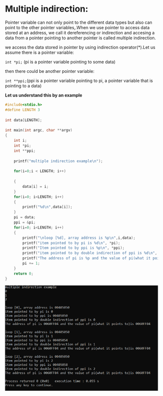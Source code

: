 # Multiple indirection: 
Pointer variable can not only point to the different data types but also can point to the other pointer variables,.When we use pointer to
access data stored at an address, we call it dereferencing or indirection and accesing a data from a pointer pointing to another pointer is
called multiple indirection.

we access the data stored in pointer by using indirection operator(*).Let us assume there is a pointer variable:

`int *pi;`
(pi is a pointer variable pointing to some data)

then there could be another pointer variable:

`int **ppi;`(ppi is a pointer variable pointing to pi, a pointer variable that is pointing to a data)

**Let us understand this by an example**

```c
#include<stdio.h>
#define LENGTH 3

int data[LENGTH];

int main(int argc, char **argv)
{
    int i;
    int *pi;
    int **ppi;

    printf("multiple indirection example\n");

    for(i=0;i < LENGTH; i++)

    {
        data[i] = i;
    }
    for(i=0; i<LENGTH; i++)
    {
        printf("%d\n",data[i]);
    }
    pi = data;
    ppi = &pi;
    for(i=0; i<LENGTH; i++)
    {
        printf("\nloop [%d], array address is %p\n",i,data);
        printf("item pointed to by pi is %d\n", *pi);
        printf("Item pointed to by ppi is %p\n", *ppi);
        printf("item pointed to by double indirection of ppi is %d\n", **ppi);
        printf("The address of pi is %p and the value of pi(what it points to)is %p\n",&pi, ppi);
        pi += 1;
    }
    return 0;
}

```

![Pointers](https://github.com/tannuchoudhary/Pointers/blob/master/output2.PNG)



 

